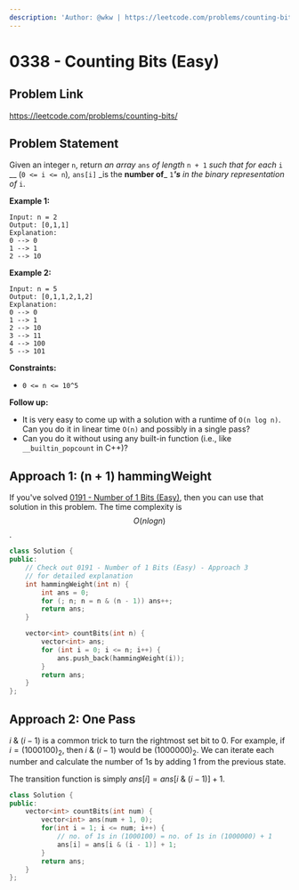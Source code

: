 ```yaml
---
description: 'Author: @wkw | https://leetcode.com/problems/counting-bits/'
---
```


# 0338 - Counting Bits (Easy)

## Problem Link

https://leetcode.com/problems/counting-bits/

## Problem Statement

Given an integer `n`, return _an array_ `ans` _of length_ `n + 1` _such that for each_ `i` \__ (`0 <= i <= n`)_,_ `ans[i]` \_is the **number of**_ `1`_**'s** in the binary representation of_ `i`.

**Example 1:**

```
Input: n = 2
Output: [0,1,1]
Explanation:
0 --> 0
1 --> 1
2 --> 10
```

**Example 2:**

```
Input: n = 5
Output: [0,1,1,2,1,2]
Explanation:
0 --> 0
1 --> 1
2 --> 10
3 --> 11
4 --> 100
5 --> 101
```

**Constraints:**

- `0 <= n <= 10^5`

**Follow up:**

- It is very easy to come up with a solution with a runtime of `O(n log n)`. Can you do it in linear time `O(n)` and possibly in a single pass?
- Can you do it without using any built-in function (i.e., like `__builtin_popcount` in C++)?

## Approach 1: (n + 1) hammingWeight

If you've solved [0191 - Number of 1 Bits (Easy)](../0100-0199/number-of-1-bits-easy), then you can use that solution in this problem. The time complexity is $$O(n logn)$$.

<SolutionAuthor name="@wkw"/>

```cpp
class Solution {
public:
    // Check out 0191 - Number of 1 Bits (Easy) - Approach 3
    // for detailed explanation
    int hammingWeight(int n) {
        int ans = 0;
        for (; n; n = n & (n - 1)) ans++;
        return ans;
    }

    vector<int> countBits(int n) {
        vector<int> ans;
        for (int i = 0; i <= n; i++) {
            ans.push_back(hammingWeight(i));
        }
        return ans;
    }
};
```

## Approach 2: One Pass

$i$ & $(i - 1)$ is a common trick to turn the rightmost set bit to $0$. For example, if $i = (1000100)_2$, then $i$ & $(i  - 1)$ would be $(1000000)_2$. We can iterate each number and calculate the number of 1s by adding 1 from the previous state.

The transition function is simply $ans[i] = ans[i$ & $(i - 1)] + 1$.

<SolutionAuthor name="@wkw"/>

```cpp
class Solution {
public:
    vector<int> countBits(int num) {
        vector<int> ans(num + 1, 0);
        for(int i = 1; i <= num; i++) {
            // no. of 1s in (1000100) = no. of 1s in (1000000) + 1
            ans[i] = ans[i & (i - 1)] + 1;
        }
        return ans;
    }
};
```

